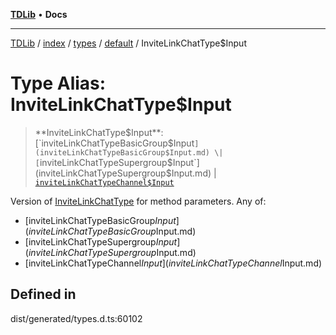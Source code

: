 [**TDLib**](../../../../../../README.md) • **Docs**

***

[TDLib](../../../../../../modules.md) / [index](../../../../../README.md) / [types](../../../README.md) / [default](../README.md) / InviteLinkChatType$Input

# Type Alias: InviteLinkChatType$Input

> **InviteLinkChatType$Input**: [`inviteLinkChatTypeBasicGroup$Input`](inviteLinkChatTypeBasicGroup$Input.md) \| [`inviteLinkChatTypeSupergroup$Input`](inviteLinkChatTypeSupergroup$Input.md) \| [`inviteLinkChatTypeChannel$Input`](inviteLinkChatTypeChannel$Input.md)

Version of [InviteLinkChatType](InviteLinkChatType.md) for method parameters.
Any of:
- [inviteLinkChatTypeBasicGroup$Input](inviteLinkChatTypeBasicGroup$Input.md)
- [inviteLinkChatTypeSupergroup$Input](inviteLinkChatTypeSupergroup$Input.md)
- [inviteLinkChatTypeChannel$Input](inviteLinkChatTypeChannel$Input.md)

## Defined in

dist/generated/types.d.ts:60102
